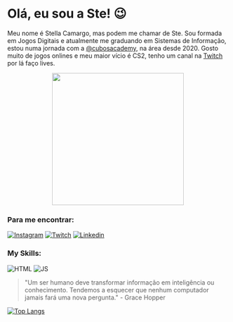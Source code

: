 # Olá, eu sou a Ste! :wink:

Meu nome é Stella Camargo, mas podem me chamar de Ste. Sou formada em Jogos Digitais e atualmente me graduando em Sistemas de Informação, estou numa jornada com a [@cubosacademy](https://cubos.academy/), na área desde 2020. Gosto muito de jogos onlines e meu maior vício é CS2, tenho um canal na [Twitch](https://www.twitch.tv/stellacamargo_v) por lá faço lives.

<div align="center">
<img src="https://github.com/stellacamargo/stellacamargo/assets/62517965/9232b8af-966d-4802-96ed-0e946dbac225" width="300px" />
</div>

### Para me encontrar:

[![Instagram](https://img.shields.io/badge/Instagram-E4405F?style=for-the-badge&logo=instagram&logoColor=white)](https://www.instagram.com/stellacamargo_v/)
[![Twitch](https://img.shields.io/badge/Twitch-9146FF?style=for-the-badge&logo=twitch&logoColor=white)](https://www.twitch.tv/stellacamargo_v)
[![Linkedin](https://img.shields.io/badge/LinkedIn-0077B5?style=for-the-badge&logo=linkedin&logoColor=white)](https://www.linkedin.com/in/stellacamargo-v/)

### My Skills:

![HTML](https://img.shields.io/badge/HTML5-E34F26?style=for-the-badge&logo=html5logoColor=white)
![JS](https://img.shields.io/badge/JavaScript-323330?style=for-the-badge&logo=javascript&logoColor=F7DF1E)

>"Um ser humano deve transformar informação em inteligência ou conhecimento. Tendemos a esquecer que nenhum computador jamais fará uma nova pergunta." - Grace Hopper

[![Top Langs](https://github-readme-stats.vercel.app/api/top-langs/?username=stellacamargo)](https://github.com/stellacamargo)

